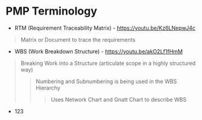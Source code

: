 # PMP Terminology
* RTM (Requirement Traceability Matrix) - https://youtu.be/Kz6LNepwJ4c
> Matrix or Document to trace the requirements
* WBS (Work Breakdown Structure) - https://youtu.be/akO2Lf1fHmM
> Breaking Work into a Structure (articulate scope in a highly structured way)
>> Numbering and Subnumbering is being used in the WBS Hierarchy
>>> Uses Network Chart and Gnatt Chart to describe WBS
* 123
